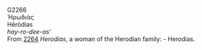 <body>
  <p>G2266<br>  Ἡρωδιάς  <br> Hērōdias  <br><i>hay-ro-dee-as‘ </i><br>From <a href="g2264.htm">2264</a>  <i>Herodias</i>, a woman of the Herodian family: - Herodias.<br></p>
 </body>